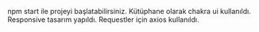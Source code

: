 npm start ile projeyi başlatabilirsiniz.
Kütüphane olarak chakra ui kullanıldı. Responsive tasarım yapıldı.
Requestler için axios kullanıldı.
